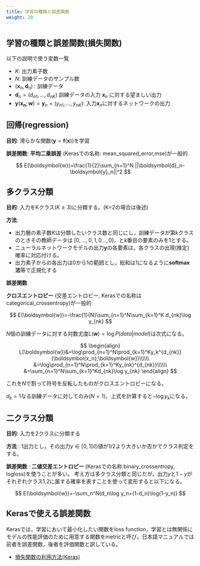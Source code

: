 ```yaml
---
title: 学習の種類と誤差関数
weight: 20
---
```



## 学習の種類と誤差関数(損失関数)

以下の説明で使う変数一覧

- $K$: 出力素子数
- $N$: 訓練データのサンプル数
- $(\boldsymbol{x}_n,\boldsymbol{d}_n)$ : 訓練データ
- $\boldsymbol{d}_n=(d_{n1},\ldots,d_{nK})$ 訓練データの入力 $\boldsymbol{x}_n$ に対する望ましい出力
- $\boldsymbol{y}(\boldsymbol{x_n};\boldsymbol{w})=\boldsymbol{y}_n=(y_{n1},\ldots,y_{nK})$: 入力$\boldsymbol{x}_n$に対するネットワークの出力

## 回帰(regression)

**目的**: 滑らかな関数($\boldsymbol{y}=\boldsymbol{f}(\boldsymbol{x})$)を学習

**誤差関数**: **平均二乗誤差** (Kerasでの名称: mean_squared_error,mse)が一般的

$$
E(\boldsymbol{w})=\frac{1}{2}\sum_{n=1}^N ||\boldsymbol{d}_n-\boldsymbol{y}_n||^2
$$

## 多クラス分類

**目的**: 入力をKクラス($K\ge 3$)に分類する。(K=2の場合は後述)

**方法**:
- 出力層の素子数$K$は分類したいクラス数と同じにし，訓練データが第$k$クラスのときその教師データは
$[0,\ldots,0,1,0\ldots,0]$，と$k$番目の要素のみを1とする。
- ニューラルネットワークモデルの出力$\boldsymbol{y}$の各要素は，各クラスの出現(推定)確率に対応付ける。
- 出力素子からの各出力は0から1の範囲とし，総和は1になるように**softmax法**等で正規化する

**誤差関数**

**クロスエントロピー** (交差エントロピー, Kerasでの名称は　categorical_crossentropy)が一般的

$$
E(\boldsymbol{w})=-\frac{1}{N}\sum_{n=1}^N\sum_{k=1}^K d_{nk}\log y_{nk}
$$

$N$個の訓練データに対する対数尤度$L(\boldsymbol{w})=\log P(data|model)$は次式になる。

$$
\begin{align}
L(\boldsymbol{w})&=\log\prod_{n=1}^N\prod_{k=1}^Ky_k^{d_{nk}}(\boldsymbol{x_n};\boldsymbol{w})\\\\\\
&=\log\prod_{n=1}^N\prod_{k=1}^Ky_{nk}^{d_{nk}}\\\\\\
&=\sum_{n=1}^N\sum_{k=1}^Kd_{nk}\log y_{nk}
\end{align}
$$

これを$N$で割って符号を反転したものがクロスエントロピーになる。

$d_{k}=1$なる訓練データに対してのみ($N=1$)，上式を計算すると$-\log y_k$になる。

## 二クラス分類

**目的**: 入力を2クラスに分類する

**方法** : 1出力とし，その出力$y\in[0,1]$の値が$1/2$より大きいか否かでクラス判定をする。

**誤差関数** : **二値交差エントロピー** (Kerasでの名称:binary_crossentropy, logloss)を使うことが多い。
考え方は多クラス分類と同じだが，出力$y$と$1-y$がそれぞれクラス1,2に属する確率を表すことを使って変形すると以下になる。

$$
E(\boldsymbol{w})=-\sum_n^N(d_n\log y_n+(1-d_n)\log(1-y_n))
$$

## Kerasで使える誤差関数

Kerasでは，学習において最小化したい関数をloss function，学習とは無関係にモデルの性能評価のために用意する関数をmetricと呼び，日本語マニュアルでは前者を誤差関数，後者を評価関数と訳している。

- [損失関数の利用方法(Keras)](https://keras.io/ja/losses/)
